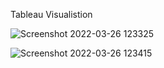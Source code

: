 Tableau Visualistion

![Screenshot 2022-03-26 123325](https://user-images.githubusercontent.com/100039012/160229170-570f4718-9c2d-461b-8d57-8aa3d727411f.png)

![Screenshot 2022-03-26 123415](https://user-images.githubusercontent.com/100039012/160229182-92692d3b-b8f7-4ead-a3d9-30c80ba04912.png)

